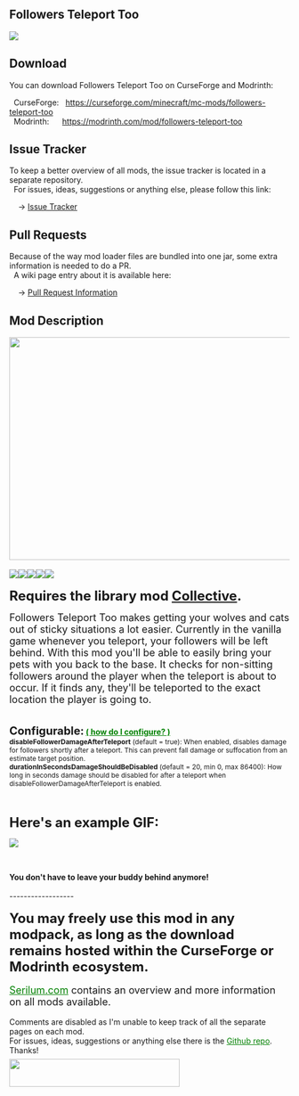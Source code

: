 <h2>Followers Teleport Too</h2>
<p><a href="https://github.com/Serilum/Followers-Teleport-Too"><img src="https://serilum.com/assets/data/logo/followers-teleport-too.png"></a></p><h2>Download</h2>
<p>You can download Followers Teleport Too on CurseForge and Modrinth:</p><p>&nbsp;&nbsp;CurseForge: &nbsp;&nbsp;<a href="https://curseforge.com/minecraft/mc-mods/followers-teleport-too">https://curseforge.com/minecraft/mc-mods/followers-teleport-too</a><br>&nbsp;&nbsp;Modrinth: &nbsp;&nbsp;&nbsp;&nbsp;&nbsp;<a href="https://modrinth.com/mod/followers-teleport-too">https://modrinth.com/mod/followers-teleport-too</a></p>
<h2>Issue Tracker</h2>
<p>To keep a better overview of all mods, the issue tracker is located in a separate repository.<br>&nbsp;&nbsp;For issues, ideas, suggestions or anything else, please follow this link:</p>
<p>&nbsp;&nbsp;&nbsp;&nbsp;-> <a href="https://github.com/ricksouth/serilum-mc-mods/issues">Issue Tracker</a></p>
<h2>Pull Requests</h2>
<p>Because of the way mod loader files are bundled into one jar, some extra information is needed to do a PR.<br>&nbsp;&nbsp;A wiki page entry about it is available here:</p>
<p>&nbsp;&nbsp;&nbsp;&nbsp;-> <a href="https://github.com/ricksouth/serilum-mc-mods/wiki/Pull-Request-Information">Pull Request Information</a></p>
<h2>Mod Description</h2>
<p><a href="https://serilum.com/" rel="nofollow"><img src="https://github.com/ricksouth/serilum-mc-mods/raw/master/description/a1.jpg" alt="" width="838" height="400"></a><br><br><img src="https://github.com/ricksouth/serilum-mc-mods/raw/master/description/Versions/header.png"><a href="https://legacy.curseforge.com/minecraft/mc-mods/followers-teleport-too/files/all?filter-status=1&filter-game-version=1738749986:75125" rel="nofollow"><img src="https://github.com/ricksouth/serilum-mc-mods/raw/master/description/Versions/1_20.png"></a><a href="https://www.curseforge.com/minecraft/mc-mods/followers-teleport-too-fabric/files/all?filter-status=1&filter-game-version=1738749986:73407" rel="nofollow"><img src="https://github.com/ricksouth/serilum-mc-mods/raw/master/description/Versions/1_19.png"></a><a href="https://www.curseforge.com/minecraft/mc-mods/followers-teleport-too-fabric/files/all?filter-status=1&filter-game-version=1738749986:73250" rel="nofollow"><img src="https://github.com/ricksouth/serilum-mc-mods/raw/master/description/Versions/1_18.png"></a><a href="https://www.curseforge.com/minecraft/mc-mods/followers-teleport-too-fabric/files/all?filter-status=1&filter-game-version=1738749986:70886" rel="nofollow"><img src="https://github.com/ricksouth/serilum-mc-mods/raw/master/description/Versions/1_16.png"></a><br><br><strong><span style="font-size:24px">Requires the library mod&nbsp;<a style="font-size:24px" href="https://curseforge.com/minecraft/mc-mods/collective" rel="nofollow">Collective</a>.<br></span></strong></p>
<p><span style="font-size:18px">Followers Teleport Too makes getting your wolves and cats out of sticky situations a lot easier. Currently in the vanilla game whenever you teleport, your followers will be left behind. With this mod you'll be able to easily bring your pets with you back to the base. It checks for non-sitting followers around the player when the teleport is about to occur. If it finds any, they'll be teleported to the exact location the player is going to.<br></span><br><br><strong><span style="font-size:20px">Configurable:</span> <span style="color:#008000;font-size:14px"><a style="color:#008000" href="https://github.com/ricksouth/serilum-mc-mods/wiki/how-to-configure-mods" rel="nofollow">(&nbsp;how do I configure?&nbsp;)</a></span><br></strong><span style="font-size:12px"><strong>disableFollowerDamageAfterTeleport</strong>&nbsp;(default = true): When enabled, disables damage for followers shortly after a teleport. This can prevent fall damage or suffocation from an estimate target position.</span><br><span style="font-size:12px"><strong>durationInSecondsDamageShouldBeDisabled</strong>&nbsp;(default = 20, min 0, max 86400): How long in seconds damage should be disabled for after a teleport when disableFollowerDamageAfterTeleport is enabled.</span><br><br></p>
<p><br><span style="font-size:24px"><strong>Here's an example GIF:</strong></span></p>
<div class="spoiler">
<p><img src="https://github.com/ricksouth/serilum-mc-mods/raw/master/cdn/followers-teleport-too/a.gif"></p>
</div>
<p>&nbsp;</p>
<p><span style="font-size:14px"><strong>You don't have to leave your buddy behind anymore!</strong></span><br><br>------------------<br><br><span style="font-size:24px"><strong>You may freely use this mod in any modpack, as long as the download remains hosted within the CurseForge or Modrinth ecosystem.</strong></span><br><br><span style="font-size:18px"><a style="font-size:18px;color:#008000" href="https://serilum.com/" rel="nofollow">Serilum.com</a> contains an overview and more information on all mods available.</span><br><br><span style="font-size:14px">Comments are disabled as I'm unable to keep track of all the separate pages on each mod.</span><span style="font-size:14px"><br>For issues, ideas, suggestions or anything else there is the&nbsp;<a style="font-size:14px;color:#008000" href="https://github.com/ricksouth/serilum-mc-mods/" rel="nofollow">Github repo</a>. Thanks!</span><span style="font-size:6px"><br><br></span><a href="https://ricksouth.com/donate" rel="nofollow"><img src="https://raw.githubusercontent.com/ricksouth/serilum-mc-mods/master/description/Shields/donation_rounded.svg" alt="" width="306" height="50"></a></p>